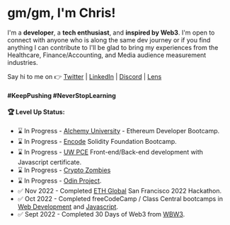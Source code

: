 # gm/gm, I'm Chris!

I'm a **developer**, a **tech enthusiast**, and **inspired by Web3**. I'm open to connect with anyone who is along the same dev journey or if you find anything I can contribute to I'll be glad to bring my experiences from the Healthcare, Finance/Accounting, and Media audience measurement industries. 

Say hi to me on 👉 [Twitter](https://twitter.com/const_salvador) | [LinkedIn](https://linkedin.com/in/csalvador58) | [Discord](discordapp.com/users/569060434108350465) | [Lens](https://www.lensfrens.xyz/csalvador.lens)


#### #KeepPushing #NeverStopLearning

#### 🏆 Level Up Status:

<!-- BLOG-POST-LIST:START -->
- ⌛ In Progress - [Alchemy University](https://university.alchemy.com/) - Ethereum Developer Bootcamp.
- ⌛ In Progress - [Encode](https://www.encode.club/) Solidity Foundation Bootcamp.
- ⌛ In Progress - [UW PCE](https://www.pce.uw.edu/) Front-end/Back-end development with Javascript certificate.
- ⌛ In Progress - [Crypto Zombies](https://cryptozombies.io/)
- ⌛ In Progress - [Odin Project](https://www.theodinproject.com/).
- ✅ Nov 2022 - Completed [ETH Global](https://ethglobal.com/) San Francisco 2022 Hackathon.
- ✅ Oct 2022 - Completed freeCodeCamp / Class Central bootcamps in [Web Development](https://freecodecamp.org/certification/csalvador58/responsive-web-design) and [Javascript](https://freecodecamp.org/certification/csalvador58/javascript-algorithms-and-data-structures).
- ✅ Sept 2022 - Completed 30 Days of Web3 from [WBW3](https://www.30daysofweb3.xyz/).
<!-- BLOG-POST-LIST:END -->
